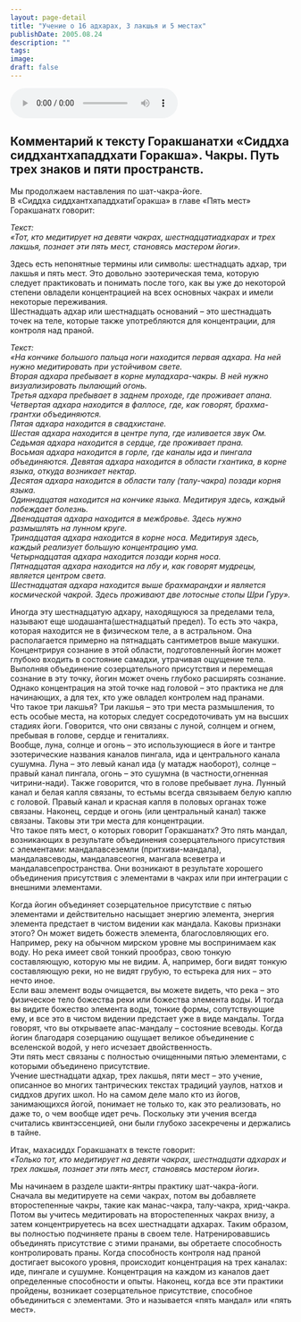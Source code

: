 ```yaml
---
layout: page-detail
title: "Учение о 16 адхарах, 3 лакшья и 5 местах"
publishDate: 2005.08.24
description: ""
tags:
image:
draft: false
---
```


<audio title="2005.08.24 - Учение о 16 адхарах, 3 лакшья и 5 местах.mp3" src="https://filer-api.advayta.org/v1.0/public/files/75885" controls=""></audio>

## **Комментарий к тексту Горакшанатхи «Сиддха сиддхантхападдхати Горакша».** **Чакры.** **Путь трех знаков и пяти пространств.**
 Мы продолжаем наставления по шат-чакра-йоге.   
 В «Сиддха сиддхантхападдхатиГоракша» в главе «Пять мест» Горакшанатх говорит:   
  
_Текст:_   
_«Тот, кто медитирует на девяти чакрах, шестнадцатиадхарах и трех лакшья, познает эти пять мест, становясь мастером йоги»._   

 Здесь есть непонятные термины или символы: шестнадцать адхар, три лакшья и пять мест. Это довольно эзотерическая тема, которую следует практиковать и понимать после того, как вы уже до некоторой степени овладели концентрацией на всех основных чакрах и имели некоторые переживания.   
 Шестнадцать адхар или шестнадцать оснований – это шестнадцать точек на теле, которые также употребляются для концентрации, для контроля над праной.

  
_Текст:_   
_«На кончике большого пальца ноги находится первая адхара. На ней нужно медитировать при устойчивом свете._   
_Вторая адхара пребывает в корне муладхара-чакры. В ней нужно визуализировать пылающий огонь._   
_Третья адхара пребывает в заднем проходе, где проживает апана._   
_Четвертая адхара находится в фаллосе, где, как говорят, брахма-грантхи объединяются._   
_Пятая адхара находится в свадхистане._   
_Шестая адхара находится в центре пупа, где изливается звук Ом._   
_Седьмая адхара находится в сердце, где проживает прана._   
_Восьмая адхара находится в горле, где каналы ида и пингала объединяются._ 
_Девятая адхара находится в области гхантика, в корне языка, откуда возникает нектар._   
_Десятая адхара находится в области талу (талу-чакра) позади корня языка._   
_Одиннадцатая находится на кончике языка. Медитируя здесь, каждый побеждает болезнь._   
_Двенадцатая адхара находится в межбровье. Здесь нужно размышлять на лунном круге._   
_Тринадцатая адхара находится в корне носа. Медитируя здесь, каждый реализует большую концентрацию ума._   
_Четырнадцатая адхара находится позади корня носа._   
_Пятнадцатая адхара находится на лбу и, как говорят мудрецы, является центром света._   
_Шестнадцатая адхара находится выше брахмарандхи и является космической чакрой. Здесь проживают две лотосные стопы Шри Гуру»._   

 Иногда эту шестнадцатую адхару, находящуюся за пределами тела, называют еще шодашанта(шестнадцатый предел). То есть это чакра, которая находится не в физическом теле, а в астральном. Она располагается примерно на пятнадцать сантиметров выше макушки. Концентрируя сознание в этой области, подготовленный йогин может глубоко входить в состояние самадхи, утрачивая ощущение тела. Выполняя объединение созерцательного присутствия и перемещая сознание в эту точку, йогин может очень глубоко расширять сознание. Однако концентрация на этой точке над головой – это практика не для начинающих, а для тех, кто уже овладел контролем над пранами.   
 Что такое три лакшья? Три лакшья – это три места размышления, то есть особые места, на которых следует сосредоточивать ум на высших стадиях йоги. Говорится, что они связаны с луной, солнцем и огнем, пребывая в голове, сердце и гениталиях.   
 Вообще, луна, солнце и огонь – это использующиеся в йоге и тантре эзотерические названия каналов пингала, ида и центрального канала сушумна. Луна – это левый канал ида (у матадж наоборот), солнце – правый канал пингала, огонь – это сушумна (в частности,огненная читрини-нади). Также говорится, что в голове пребывает луна. Лунный канал и белая капля связаны, то естьмы всегда связываем белую каплю с головой. Правый канал и красная капля в половых органах тоже связаны. Наконец, сердце и огонь (или центральный канал) также связаны. Таковы эти три места для концентрации.   
 Что такое пять мест, о которых говорит Горакшанатх? Это пять мандал, возникающих в результате объединения созерцательного присутствия с элементами: мандалавсеземли (притхиви-мандала), мандалавсеводы, мандалавсеогня, мангала всеветра и мандалавсепространства. Они возникают в результате хорошего объединения присутствия с элементами в чакрах или при интеграции с внешними элементами.   
  
 Когда йогин объединяет созерцательное присутствие с пятью элементами и действительно насыщает энергию элемента, энергия элемента предстает в чистом видении как мандала. Каковы признаки этого? Он может видеть божеств элемента, благословляющих его. Например, реку на обычном мирском уровне мы воспринимаем как воду. Но река имеет свой тонкий прообраз, свою тонкую составляющую, которую мы не видим. А, например, боги видят тонкую составляющую реки, но не видят грубую, то естьрека для них – это нечто иное.   
 Если ваш элемент воды очищается, вы можете видеть, что река – это физическое тело божества реки или божества элемента воды. И тогда вы видите божество элемента воды, тонкие формы, сопутствующие ему, и все это в чистом видении предстает уже в виде мандалы. Тогда говорят, что вы открываете апас-мандалу – состояние всеводы. Когда йогин благодаря созерцанию ощущает великое объединение с вселенской водой, у него исчезает двойственность.   
 Эти пять мест связаны с полностью очищенными пятью элементами, с которыми объединено присутствие.   
 Учение шестнадцати адхар, трех лакшья, пяти мест – это учение, описанное во многих тантрических текстах традиций уаулов, натхов и сиддхов других школ. Но на самом деле мало кто из йогов, занимающихся йогой, понимает не только то, как это реализовать, но даже то, о чем вообще идет речь. Поскольку эти учения всегда считались квинтэссенцией, они были глубоко засекречены и держались в тайне.

  
 Итак, махасиддх Горакшанатх в тексте говорит:   
_«Только тот, кто медитирует на девяти чакрах, шестнадцати адхарах и трех лакшья, познает эти пять мест, становясь мастером йоги»._   

 Мы начинаем в разделе шакти-янтры практику шат-чакра-йоги. Сначала вы медитируете на семи чакрах, потом вы добавляете второстепенные чакры, такие как манас-чакра, талу-чакра, хрид-чакра. Потом вы учитесь медитировать на второстепенных чакрах внизу, а затем концентрируетесь на всех шестнадцати адхарах. Таким образом, вы полностью подчиняете праны в своем теле. Натренировавшись объединять присутствие с этими пранами, вы обретаете способность контролировать праны. Когда способность контроля над праной достигает высокого уровня, происходит концентрация на трех каналах: иде, пингале и сушумне. Концентрация на каждом из каналов дает определенные способности и опыты. Наконец, когда все эти практики пройдены, возникает созерцательное присутствие, способное объединиться с элементами. Это и называется «пять мандал» или «пять мест».
  
  
